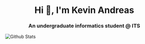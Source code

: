 <h1 align="center">Hi 👋, I'm Kevin Andreas</h1>

<h3 align="center">An undergraduate informatics student @ ITS </h3>

![Github Stats](https://github-readme-stats.vercel.app/api?username=kev1nandreas&show_icons=true&theme=github_dark)
